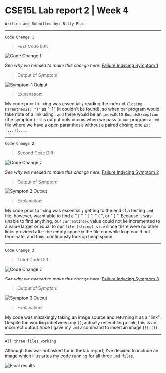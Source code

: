# CSE15L Lab report 2 | Week 4
```
Written and Submitted by: Billy Phan
```
---

```Code Change 1```

> First Code Diff: 

![Code Change 1](cse15l-lab-report-2-ss1.png)

*See why we needed to make this change here:*
[Failure Inducing Symptom 1](https://github.com/b-ianphan/markdown-parser/blob/main/breakingTest1.md)

> Output of Symptom:

![Symptom 1 Output](cse15l-lab-report-2-ss2.png)

> Explanation: 

My code prior to fixing was essentially reading the index of `Closing Parenthesis: ")"` as "-1" (it couldn't be found), so when our program would take note of a link using `.add` there would be an `indexOutOfBoundsException` (the symptom). This output only occurs when we pass to our program a `.md` file where we have a open paranthesis without a paired closing one `Ex: [...](...`.

---

```Code Change 2```

> Second Code Diff:

![Code Change 2](cse15l-lab-report-2-ss3.png)

*See why we needed to make this change here:* [Failure Inducing Symptom 2](https://github.com/b-ianphan/markdown-parser/blob/main/breakingTest2.md)

> Output of Sympton: 

![Sympton 2 Output](cse15l-lab-report-2-ss4.png)

> Explanation:

My code prior to fixing was essentially getting to the end of a testing `.md` file, however, wasnt able to find a 
" [ ", " ] ", " ( ", or " ) ". Because it was unable to find anything, our `currentIndex` value could not be incremented to a value larger or equal to our `file (string) size` since there were no other links provided after the empty space in the file our while loop could not terminate, and thus, continously took up heap space. 

--- 

```Code Change 3```

> Third Code Diff:

![Code Change 3](cse15l-lab-report-2-ss5.png)

*See why we needed to make this change here:* [Failure Inducing Symptom 3](https://github.com/b-ianphan/markdown-parser/blob/main/breakingTest3.md)

> Output of Sympton:

![Sympton 3 Output](cse15l-lab-report-2-ss6.png)

> Explanation:

My code was mistakingly taking an image source and returning it as a "link". Despite the wording inbetween my `()`, actually resembling a link, this is an incorrect output since I gave my `.md` a command to insert an image (`![]()`)

---

```All three files working```

Although this was not asked for in the lab report; I've decided to include an image which illustartes my code running for all three `.md files`.

![Final results](cse15l-lab-report-2-ss7.png)

